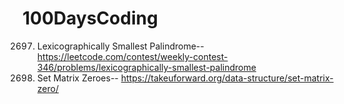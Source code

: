 # 100DaysCoding
2697. Lexicographically Smallest Palindrome--
              https://leetcode.com/contest/weekly-contest-346/problems/lexicographically-smallest-palindrome
73. Set Matrix Zeroes--
              https://takeuforward.org/data-structure/set-matrix-zero/
